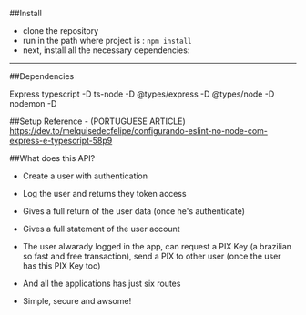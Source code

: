 ##Install

- clone the repository
- run in the path where project is : `npm install`
- next, install all the necessary dependencies:
---
##Dependencies

Express
typescript -D
ts-node -D 
@types/express -D
@types/node -D
nodemon -D


##Setup Reference - (PORTUGUESE ARTICLE)
https://dev.to/melquisedecfelipe/configurando-eslint-no-node-com-express-e-typescript-58p9



##What does this API?

- Create a user with authentication
- Log the user and returns they token access
- Gives a full return of the user data (once he's authenticate) 
- Gives a full statement of the user account

- The user alwarady logged in the app, can request a PIX Key (a brazilian so fast and free transaction), send a PIX to other user (once the user has this PIX Key too)
- And all the applications has just six routes
- Simple, secure and awsome!
